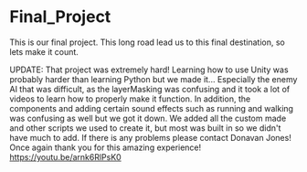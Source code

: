 # Final_Project
This is our final project. This long road lead us to this final destination, so lets make it count.

UPDATE:
That project was extremely hard! Learning how to use Unity was probably harder than learning Python but we made it... Especially the enemy AI that was difficult, as the layerMasking was confusing and it took a lot of videos to learn how to properly make it function. In addition, the components and adding certain sound effects such as running and walking was confusing as well but we got it down. We added all the custom made and other scripts we used to create it, but most was built in so we didn't have much to add. If there is any problems please contact Donavan Jones! Once again thank you for this amazing experience! 
https://youtu.be/arnk6RlPsK0
